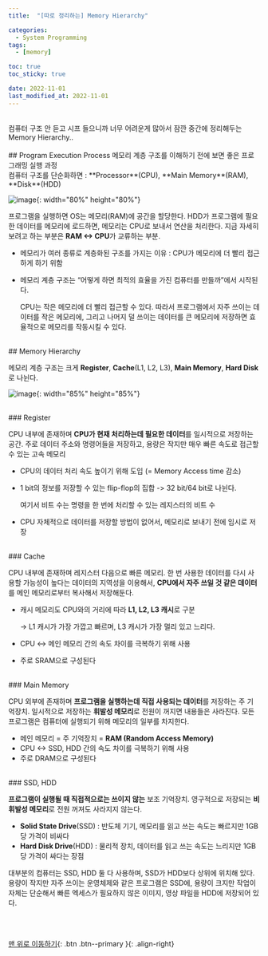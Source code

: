 ```yaml
---
title:  "[따로 정리하는] Memory Hierarchy" 

categories:
  - System Programming
tags:
  - [memory]

toc: true
toc_sticky: true

date: 2022-11-01
last_modified_at: 2022-11-01
---
```

<br/> 
컴퓨터 구조 안 듣고 시프 들으니까 너무 어려운게 많아서 잠깐 중간에 정리해두는 Memory Hierarchy..
<br/> 
<br/> 
## Program Execution Process
메모리 계층 구조를 이해하기 전에 보면 좋은 프로그래밍 실행 과정   

<br/> 
컴퓨터 구조를 단순화하면 : **Processor**(CPU), **Main Memory**(RAM), **Disk**(HDD)  

![image](https://user-images.githubusercontent.com/86834982/199549542-8a0edd5f-1f26-408e-9687-99401388029f.png){: width="80%" height="80%"}

  

프로그램을 실행하면 OS는 메모리(RAM)에 공간을 할당한다. HDD가 프로그램에 필요한 데이터를 메모리에 로드하면, 메모리는 CPU로 보내서 연산을 처리한다. 지금 자세히 보려고 하는 부분은 **RAM <-> CPU**가 교류하는 부분.    

- 메모리가 여러 종류로 계층화된 구조를 가지는 이유 : CPU가 메모리에 더 빨리 접근하게 하기 위함
- 메모리 계층 구조는 “어떻게 하면 최적의 효율을 가진 컴퓨터를 만들까”에서 시작된다.
    
    CPU는 작은 메모리에 더 빨리 접근할 수 있다. 따라서 프로그램에서 자주 쓰이는 데이터를 작은 메모리에, 그리고 나머지 덜 쓰이는 데이터를 큰 메모리에 저장하면 효율적으로 메모리를 작동시킬 수 있다.     
    
    
<br/> 
## Memory Hierarchy

메모리 계층 구조는 크게 **Register**, **Cache**(L1, L2, L3), **Main Memory**, **Hard Disk**로 나뉜다.   

![image](https://user-images.githubusercontent.com/86834982/199549605-6018d866-007c-4afe-a7e3-ac5b608cf986.png){: width="85%" height="85%"}


<br/> 
### Register

CPU 내부에 존재하며 **CPU가 현재 처리하는데 필요한 데이터**를 일시적으로 저장하는 공간. 주로 데이터 주소와 명령어들을 저장하고, 용량은 작지만 매우 빠른 속도로 접근할 수 있는 고속 메모리   

- CPU의 데이터 처리 속도 높이기 위해 도입 (= Memory Access time 감소)
- 1 bit의 정보를 저장할 수 있는 flip-flop의 집합 -> 32 bit/64 bit로 나뉜다.
    
    여기서 비트 수는 명령을 한 번에 처리할 수 있는 레지스터의 비트 수   
    
- CPU 자체적으로 데이터를 저장할 방법이 없어서, 메모리로 보내기 전에 임시로 저장

<br/> 
### Cache

CPU 내부에 존재하며 레지스터 다음으로 빠른 메모리. 한 번 사용한 데이터를 다시 사용할 가능성이 높다는 데이터의 지역성을 이용해서, **CPU에서 자주 쓰일 것 같은 데이터**를 메인 메모리로부터 복사해서 저장해둔다. 

- 캐시 메모리도 CPU와의 거리에 따라 **L1, L2, L3 캐시**로 구분
    
    -> L1 캐시가 가장 가깝고 빠르며, L3 캐시가 가장 멀리 있고 느리다. 
    
- CPU <-> 메인 메모리 간의 속도 차이를 극복하기 위해 사용
- 주로 SRAM으로 구성된다

<br/> 
### Main Memory

CPU 외부에 존재하며 **프로그램을 실행하는데 직접 사용되는 데이터**를 저장하는 주 기억장치. 일시적으로 저장하는 **휘발성 메모리**로 전원이 꺼지면 내용들은 사라진다. 모든 프로그램은 컴퓨터에 실행되기 위해 메모리의 일부를 차지한다. 

- 메인 메모리 = 주 기억장치 = **RAM (Random Access Memory)**
- CPU <-> SSD, HDD 간의 속도 차이를 극복하기 위해 사용
- 주로 DRAM으로 구성된다

<br/> 
### SSD, HDD

**프로그램이 실행될 때 직접적으로는 쓰이지 않는** 보조 기억장치. 영구적으로 저장되는 **비휘발성 메모리**로 전원 꺼져도 사라지지 않는다. 

- **Solid State Drive**(SSD) : 반도체 기기, 메모리를 읽고 쓰는 속도는 빠르지만 1GB당 가격이 비싸다
- **Hard Disk Drive**(HDD) : 물리적 장치, 데이터를 읽고 쓰는 속도는 느리지만 1GB당 가격이 싸다는 장점

대부분의 컴퓨터는 SSD, HDD 둘 다 사용하며, SSD가 HDD보다 상위에 위치해 있다.  용량이 작지만 자주 쓰이는 운영체제와 같은 프로그램은 SSD에, 용량이 크지만 작업이 자체는 단순해서 빠른 엑세스가 필요하지 않은 이미지, 영상 파일을 HDD에 저장되어 있다.


<br/><br/>

[맨 위로 이동하기](#){: .btn .btn--primary }{: .align-right}
